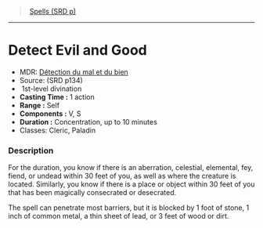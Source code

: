 ﻿---
!SpellItem
Family: SpellVO
Level: 1
Type: divination
CastingTime: 1 action
Range: Self
Components: V, S
Duration: Concentration, up to 10 minutes
Classes: Cleric, Paladin
Id: spells_vo.md#detect-evil-and-good
ParentLink: spells_vo.md#spells-srd-p
Name: Detect Evil and Good
ParentName: Spells (SRD p)
NameLevel: 1
AltName: '[Détection du mal et du bien](hd_spells_detection_du_mal_et_du_bien.md)'
Source: (SRD p134)
Attributes:
  Name: Detect Evil and Good
  Markdown: >+
    # <!--Name-->Detect Evil and Good<!--/Name-->


    - MDR: <!--AltName-->[Détection du mal et du bien](hd_spells_detection_du_mal_et_du_bien.md)<!--/AltName-->

    - Source: <!--Source-->(SRD p134)<!--/Source-->

    -  <!--Level-->1<!--/Level-->st-level <!--Type-->divination<!--/Type-->

    - **Casting Time :** <!--CastingTime-->1 action<!--/CastingTime-->

    - **Range :** <!--Range-->Self<!--/Range-->

    - **Components :** <!--Components-->V, S<!--/Components-->

    - **Duration :** <!--Duration-->Concentration, up to 10 minutes<!--/Duration-->

    - Classes: <!--Classes-->Cleric, Paladin<!--/Classes-->


    ### Description


    For the duration, you know if there is an aberration, celestial, elemental, fey, fiend, or undead within 30 feet of you, as well as where the creature is located. Similarly, you know if there is a place or object within 30 feet of you that has been magically consecrated or desecrated.


    The spell can penetrate most barriers, but it is blocked by 1 foot of stone, 1 inch of common metal, a thin sheet of lead, or 3 feet of wood or dirt.

  AltName: '[Détection du mal et du bien](hd_spells_detection_du_mal_et_du_bien.md)'
  Source: (SRD p134)
  Level: 1
  Type: divination
  CastingTime: 1 action
  Range: Self
  Components: V, S
  Duration: Concentration, up to 10 minutes
  Classes: Cleric, Paladin
AttributesDictionary: >+
  Name: Detect Evil and Good

  Markdown: >+

    # <!--Name-->Detect Evil and Good<!--/Name-->





    - MDR: <!--AltName-->[Détection du mal et du bien](hd_spells_detection_du_mal_et_du_bien.md)<!--/AltName-->



    - Source: <!--Source-->(SRD p134)<!--/Source-->



    -  <!--Level-->1<!--/Level-->st-level <!--Type-->divination<!--/Type-->



    - **Casting Time :** <!--CastingTime-->1 action<!--/CastingTime-->



    - **Range :** <!--Range-->Self<!--/Range-->



    - **Components :** <!--Components-->V, S<!--/Components-->



    - **Duration :** <!--Duration-->Concentration, up to 10 minutes<!--/Duration-->



    - Classes: <!--Classes-->Cleric, Paladin<!--/Classes-->





    ### Description





    For the duration, you know if there is an aberration, celestial, elemental, fey, fiend, or undead within 30 feet of you, as well as where the creature is located. Similarly, you know if there is a place or object within 30 feet of you that has been magically consecrated or desecrated.





    The spell can penetrate most barriers, but it is blocked by 1 foot of stone, 1 inch of common metal, a thin sheet of lead, or 3 feet of wood or dirt.



  AltName: '[Détection du mal et du bien](hd_spells_detection_du_mal_et_du_bien.md)'

  Source: (SRD p134)

  Level: 1

  Type: divination

  CastingTime: 1 action

  Range: Self

  Components: V, S

  Duration: Concentration, up to 10 minutes

  Classes: Cleric, Paladin

---
> [Spells (SRD p)](srd_spells.md)

---

# Detect Evil and Good

- MDR: [Détection du mal et du bien](hd_spells_detection_du_mal_et_du_bien.md)
- Source: (SRD p134)
-  1st-level divination
- **Casting Time :** 1 action
- **Range :** Self
- **Components :** V, S
- **Duration :** Concentration, up to 10 minutes
- Classes: Cleric, Paladin

### Description

For the duration, you know if there is an aberration, celestial, elemental, fey, fiend, or undead within 30 feet of you, as well as where the creature is located. Similarly, you know if there is a place or object within 30 feet of you that has been magically consecrated or desecrated.

The spell can penetrate most barriers, but it is blocked by 1 foot of stone, 1 inch of common metal, a thin sheet of lead, or 3 feet of wood or dirt.


